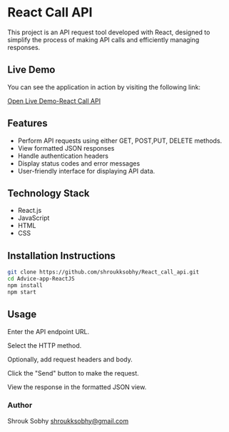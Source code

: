 # React Call API

This project is an API request tool developed with React, designed to simplify the process of making API calls and efficiently managing responses.

## Live Demo

You can see the application in action by visiting the following link:

[Open Live Demo-React Call API](https://reactcallapi.netlify.app/)

## Features

- Perform API requests using either GET, POST,PUT, DELETE methods.
- View formatted JSON responses
- Handle authentication headers
- Display status codes and error messages
- User-friendly interface for displaying API data.

## Technology Stack

- React.js
- JavaScript
- HTML
- CSS

## Installation Instructions
```bash
git clone https://github.com/shroukksobhy/React_call_api.git
cd Advice-app-ReactJS
npm install
npm start
```
## Usage

Enter the API endpoint URL.

Select the HTTP method.

Optionally, add request headers and body.

Click the "Send" button to make the request.

View the response in the formatted JSON view.

### Author

Shrouk Sobhy
shroukksobhy@gmail.com 
